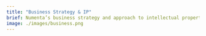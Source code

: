 ```yaml
---
title: "Business Strategy & IP"
brief: Numenta’s business strategy and approach to intellectual property (IP) is to create an active research community as well as to enable strong commercial opportunities
image: ./images/business.png
---
```

